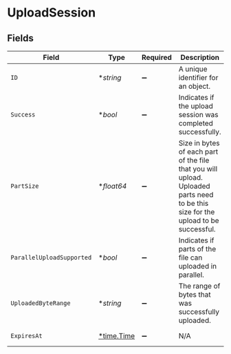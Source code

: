 # UploadSession


## Fields

| Field                                                                                                                             | Type                                                                                                                              | Required                                                                                                                          | Description                                                                                                                       | Example                                                                                                                           |
| --------------------------------------------------------------------------------------------------------------------------------- | --------------------------------------------------------------------------------------------------------------------------------- | --------------------------------------------------------------------------------------------------------------------------------- | --------------------------------------------------------------------------------------------------------------------------------- | --------------------------------------------------------------------------------------------------------------------------------- |
| `ID`                                                                                                                              | **string*                                                                                                                         | :heavy_minus_sign:                                                                                                                | A unique identifier for an object.                                                                                                | 12345                                                                                                                             |
| `Success`                                                                                                                         | **bool*                                                                                                                           | :heavy_minus_sign:                                                                                                                | Indicates if the upload session was completed successfully.                                                                       | true                                                                                                                              |
| `PartSize`                                                                                                                        | **float64*                                                                                                                        | :heavy_minus_sign:                                                                                                                | Size in bytes of each part of the file that you will upload. Uploaded parts need to be this size for the upload to be successful. | 1000000                                                                                                                           |
| `ParallelUploadSupported`                                                                                                         | **bool*                                                                                                                           | :heavy_minus_sign:                                                                                                                | Indicates if parts of the file can uploaded in parallel.                                                                          | true                                                                                                                              |
| `UploadedByteRange`                                                                                                               | **string*                                                                                                                         | :heavy_minus_sign:                                                                                                                | The range of bytes that was successfully uploaded.                                                                                | 0-42                                                                                                                              |
| `ExpiresAt`                                                                                                                       | [*time.Time](https://pkg.go.dev/time#Time)                                                                                        | :heavy_minus_sign:                                                                                                                | N/A                                                                                                                               | 2022-09-30T07:43:32.000Z                                                                                                          |